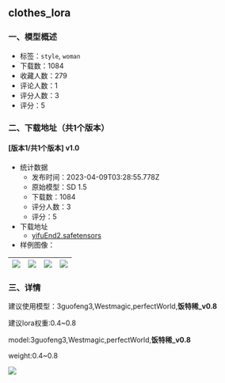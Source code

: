 ## clothes_lora
### 一、模型概述

- 标签：`style`, `woman`
- 下载数：1084
- 收藏人数：279
- 评论人数：1
- 评分人数：3
- 评分：5

### 二、下载地址（共1个版本）

#### [版本1/共1个版本] v1.0

- 统计数据
  - 发布时间：2023-04-09T03:28:55.778Z
  - 原始模型：SD 1.5
  - 下载数：1084
  - 评分人数：3
  - 评分：5
- 下载地址
  - [yifuEnd2.safetensors](https://civitai.com/api/download/models/40456)
- 样例图像：

| <img src="https://image.civitai.com/xG1nkqKTMzGDvpLrqFT7WA/ae4ab17d-6853-490a-c218-b308d7a4a000/width=450/447528.jpeg" /> | <img src="https://image.civitai.com/xG1nkqKTMzGDvpLrqFT7WA/46c60454-a58c-4a11-db74-3135ce3d0100/width=450/447903.jpeg" /> | <img src="https://image.civitai.com/xG1nkqKTMzGDvpLrqFT7WA/ae866b69-00de-4fb7-7336-7f3f1dec7100/width=450/447913.jpeg" /> | <img src="https://image.civitai.com/xG1nkqKTMzGDvpLrqFT7WA/0db537c4-4b36-4e25-5b46-c78e60ea0400/width=450/447915.jpeg" /> |
| ---- | ---- | ---- | ---- |


### 三、详情
<p>建议使用模型：3guofeng3,Westmagic,perfectWorld,<strong>饭特稀_v0.8</strong></p><p>建议lora权重:0.4~0.8</p><p></p><p>model:3guofeng3,Westmagic,perfectWorld,<strong>饭特稀_v0.8</strong></p><p>weight:0.4~0.8</p><img src="https://imagecache.civitai.com/xG1nkqKTMzGDvpLrqFT7WA/7bd626d8-2659-41c0-354d-331687472700/width=525/7bd626d8-2659-41c0-354d-331687472700.jpeg" />